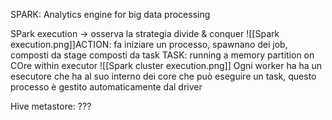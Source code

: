 SPARK: Analytics engine for big data processing

SPark execution -> osserva la strategia divide & conquer
![[Spark execution.png]]ACTION: fa iniziare un processo, spawnano dei job, composti da stage composti da task
TASK: running a memory partition on COre within executor
![[Spark cluster execution.png]]
Ogni worker ha ha un esecutore che ha al suo interno dei core che può eseguire un task, questo processo è gestito automaticamente dal driver

Hive metastore: ???